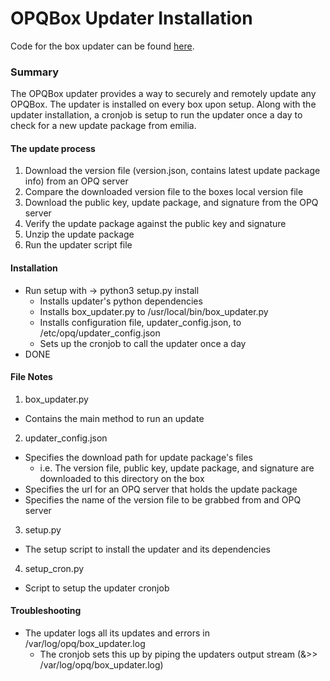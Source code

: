 # OPQBox Updater Installation

Code for the box updater can be found [here](https://github.com/openpowerquality/opq/tree/master/box/Software/Updater).

### Summary
The OPQBox updater provides a way to securely and remotely update any OPQBox. The updater is installed on every box upon setup. Along with the updater installation, a cronjob is setup to run the updater once a day to check for a new update package from emilia.

#### The update process
1. Download the version file (version.json, contains latest update package info) from an OPQ server
2. Compare the downloaded version file to the boxes local version file
3. Download the public key, update package, and signature from the OPQ server
4. Verify the update package against the public key and signature
5. Unzip the update package
6. Run the updater script file

#### Installation
* Run setup with -> python3 setup.py install
  * Installs updater's python dependencies
  * Installs box_updater.py to /usr/local/bin/box_updater.py
  * Installs configuration file, updater_config.json, to /etc/opq/updater_config.json
  * Sets up the cronjob to call the updater once a day
* DONE

#### File Notes
1. box_updater.py
  * Contains the main method to run an update
2. updater_config.json
  * Specifies the download path for update package's files
    * i.e. The version file, public key, update package, and signature are downloaded to this directory on the box
  * Specifies the url for an OPQ server that holds the update package
  * Specifies the name of the version file to be grabbed from and OPQ server
3. setup.py
  * The setup script to install the updater and its dependencies
4. setup_cron.py
  * Script to setup the updater cronjob

#### Troubleshooting
* The updater logs all its updates and errors in /var/log/opq/box_updater.log
  * The cronjob sets this up by piping the updaters output stream (&>> /var/log/opq/box_updater.log)

